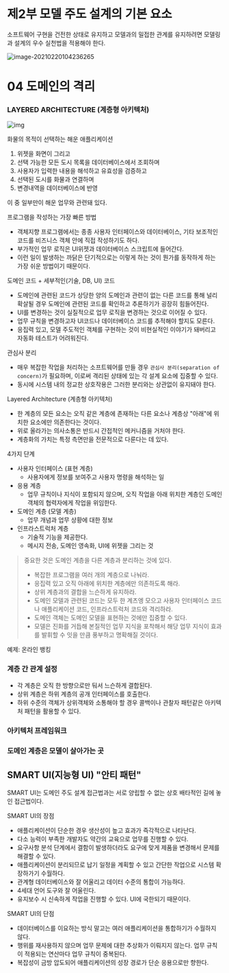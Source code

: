 # 제2부 모델 주도 설계의 기본 요소

소프트웨어 구현을 건전한 상태로 유지하고 모델과의 밀접한 관계를 유지하려면  모델링과 설계의 우수 실천법을 적용해야 한다.

![image-20210220104236265](chapter04.assets/image-20210220104236265.png)





# 04 도메인의 격리



### LAYERED ARCHITECTURE (계층형 아키텍처)

![img](chapter04.assets/dddlayered.png) 



화물의 목적이 선택하는 해운 애플리케이션

1. 위젯을 화면이 그리고
2. 선택 가능한 모든 도시 목록을 데이터베이스에서 조회하며
3. 사용자가 입력한 내용을 해석하고 유효성을 검증하고
4. 선택된 도시를 화물과 연결하며
5. 변경내역을 데이터베이스에 반영

이 중 일부만이 해운 업무와 관련돼 있다.



프로그램을 작성하는 가장 빠른 방법

* 객체지향 프로그램에서는 종종 사용자 인터페이스와 데이터베이스, 기타 보조적인 코드를 비즈니스 객체 안에 직접 작성하기도 하다. 
* 부가적인 업무 로직은 UI위젯과 데이터베이스 스크립트에 들어간다. 
* 이런 일이 발생하는 까닭은 단기적으로는 이렇게 하는 것이 뭔가를 동작하게 하는 가장 쉬운 방법이기 때문이다.



도메인 코드 + 세부적인(기술, DB, UI) 코드

* 도메인에 관련된 코드가 상당한 양의 도메인과 관련이 없는 다른 코드를 통해 널리 확살될 경우 도메인에 관련된 코드를 확인하고 추론하기가 굉장히 힘들어진다. 
* UI를 변경하는 것이 실질적으로 업무 로직을 변경하는 것으로 이어질 수 있다. 
* 업무 규칙을 변경하고자 UI코드나 데이터베이스 코드를 추적해야 할지도 모른다. 
* 응집력 있고, 모델 주도적인 객체를 구현하는 것이 비현실적인 이야기가 돼버리고 자동화 테스트가 어려워진다. 



관심사 분리

* 매우 복잡한 작업을 처리하는 소프트웨어를 만들 경우 `관심사 분리(separation of concern)`가 필요하며, 이로써 격리된 상태에 있는 각 설계 요소에 집중할 수 있다. 
* 동시에 시스템 내의 정교한 상호작용은 그러한 분리와는 상관없이 유지돼야 한다.



Layered Architecture (계층형 아키텍처)

* 한 계층의 모든 요소는 오직 같은 계층에 존재하는 다른 요소나 계층상 "아래"에 위치한 요소에만 의존한다는 것이다.
* 위로 올라가는 의사소통은 반드시 간접적인 메커니즘을 거처야 한다.
* 계층화의 가치는 특정 측면만을 전문적으로 다룬다는 데 있다.



4가지 단계

* 사용자 인터페이스 (표현 계층)
    * 사용자에게 정보를 보여주고 사용자 명령을 해석하는 일
* 응용 계층
    * 업무 규칙이나 지식이 포함되지 않으며, 오직 작업을 아래 위치한 계층인 도메인 객체의 협력자에게 작업을 위임한다.
* 도메인 계층 (모델 계층)
    * 업무 개념과 업무 상황에 대한 정보
* 인프라스트럭처 계층
    * 기술적 기능을 제공한다.
    * 메시지 전송, 도메인 영속화, UI에 위젯을 그리는 것



> 중요한 것은 도메인 계층을 다른 계층과 분리하는 것에 있다.
>
> * 복잡한 프로그램을 여러 개의 계층으로 나눠라.
> * 응집력 있고 오직 아래에 위치한 계층에만 의존하도록 해라.
> * 상위 계층과의 결합을 느슨하게 유지하라.
> * 도메인 모델과 관련된 코드는 모두 한 계츠엥 모으고 사용자 인터페이스 코드나 애플리케이션 코드, 인프라스트럭처 코드와 격리하라.
> * 도메인 객체는 도메인 모델을 표현하는 것에만 집중할 수 있다.
> * 모델은 진화를 거듭해 본질적인 업무 지식을 포착해서 해당 업무 지식이 효과를 발휘할 수 잇을 만큼 풍부하고 명확해질 것이다.



예제: 온라인 뱅킹



### 계층 간 관계 설정

* 각 계층은 오직 한 방향으로만 둬서 느슨하게 결합된다.
* 상위 계층은 하위 계층의 공개 인터페이스를 호출한다.
* 하위 수준의 객체가 상위객체와 소통해야 할 경우 콜백이나 관찰자 패턴같은 아키텍처 패턴을 활용할 수 있다.



### 아키텍처 프레임워크



### 도메인 계층은 모델이 살아가는 곳



## SMART UI(지능형 UI) "안티 패턴"

SMART UI는 도메인 주도 설계 접근법과는 서로 양립할 수 없는 상호 배타적인 길에 놓인 접근법이다.



SMART UI의 장점

* 애플리케이션이 단순한 경우 생산성이 높고 효과가 즉각적으로 나타난다.
* 다소 능력이 부족한 개발자도 약간의 교육으로 업무를 진행할 수 있다.
* 요구사항 분석 단계에서 결함이 발생하더라도 요구에 맞게 제품을 변경해서 문제를 해결할 수 있다.
* 애플리케이션이 분리되므로 납기 일정을 계획할 수 있고 간단한 작업으로 시스템 확장하가기 수월하다.
* 관계형 데이터베이스와 잘 어울리고 데이터 수준의 통합이 가능하다.
* 4세대 언어 도구와 잘 어울린다.
* 유지보수 시 신속하게 작업을 진행할 수 있다. UI에 국한되기 때문이다.



SMART UI의 단점

* 데이터베이스를 이요하는 방식 말고는 여러 애플리케이션을 통합하기가 수월하지 않다.
* 행위를 재사용하지 않으며 업무 문제에 대한 추상화가 이뤄지지 않는다. 업무 규칙이 적용되는 연산마다 업무 규칙이 중복된다.
* 복잡성이 금방 압도되어 애플리케이션의 성장 경로가 단순 응용으로만 향한다.




